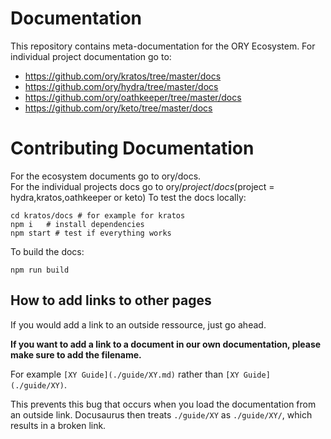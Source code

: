 # Documentation

This repository contains meta-documentation for the ORY Ecosystem. For individual project documentation go to:

- https://github.com/ory/kratos/tree/master/docs
- https://github.com/ory/hydra/tree/master/docs
- https://github.com/ory/oathkeeper/tree/master/docs
- https://github.com/ory/keto/tree/master/docs


# Contributing Documentation

For the ecosystem documents go to ory/docs.  
For the individual projects docs go to ory/$project/docs   ($project = hydra,kratos,oathkeeper or keto)
To test the docs locally:  
```
cd kratos/docs # for example for kratos
npm i	# install dependencies
npm start # test if everything works
```
To build the docs:

`npm run build `

## How to add links to other pages

If you would add a link to an outside ressource, just go ahead. 

**If you want to add a link to a document in our own documentation, please make sure to add the filename.**

For example `[XY Guide](./guide/XY.md)` rather than `[XY Guide](./guide/XY)`. 

This prevents this bug that occurs when you load the documentation from an outside link. Docusaurus then treats `./guide/XY` as `./guide/XY/`, which results in a broken link.  
